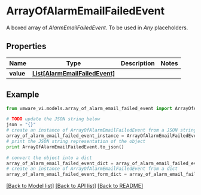 # ArrayOfAlarmEmailFailedEvent

A boxed array of *AlarmEmailFailedEvent*. To be used in *Any* placeholders. 

## Properties
Name | Type | Description | Notes
------------ | ------------- | ------------- | -------------
**value** | [**List[AlarmEmailFailedEvent]**](AlarmEmailFailedEvent.md) |  | 

## Example

```python
from vmware_vi.models.array_of_alarm_email_failed_event import ArrayOfAlarmEmailFailedEvent

# TODO update the JSON string below
json = "{}"
# create an instance of ArrayOfAlarmEmailFailedEvent from a JSON string
array_of_alarm_email_failed_event_instance = ArrayOfAlarmEmailFailedEvent.from_json(json)
# print the JSON string representation of the object
print ArrayOfAlarmEmailFailedEvent.to_json()

# convert the object into a dict
array_of_alarm_email_failed_event_dict = array_of_alarm_email_failed_event_instance.to_dict()
# create an instance of ArrayOfAlarmEmailFailedEvent from a dict
array_of_alarm_email_failed_event_form_dict = array_of_alarm_email_failed_event.from_dict(array_of_alarm_email_failed_event_dict)
```
[[Back to Model list]](../README.md#documentation-for-models) [[Back to API list]](../README.md#documentation-for-api-endpoints) [[Back to README]](../README.md)


